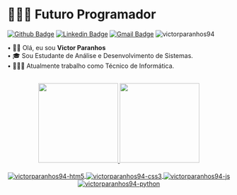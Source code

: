 # 👨🏻‍💻 Futuro Programador

[![Github Badge](https://img.shields.io/badge/-Github-000?style=flat-square&logo=Github&logoColor=white&link=https://github.com/victorparanhos94)](https://github.com/victorparanhos94)
[![Linkedin Badge](https://img.shields.io/badge/-LinkedIn-blue?style=flat-square&logo=Linkedin&logoColor=white&link=https://www.linkedin.com/in/victorparanhos94/)](https://www.linkedin.com/in/victorparanhos94/)
[![Gmail Badge](https://img.shields.io/badge/-Gmail-c14438?style=flat-square&logo=Gmail&logoColor=white&link=mailto:victorparanhos1234@gmail.com)](mailto:victorparanhos1234@gmail.com)
<img alt="victorparanhos94" src="https://komarev.com/ghpvc/?username=victorparanhos94&style=flat-square">

• 👋🏻 Olá, eu sou <strong>Victor Paranhos</strong>  </br>
• 🎓 Sou Estudante de Análise e Desenvolvimento de Sistemas. </br>
• 👨🏻‍💼 Atualmente trabalho como Técnico de Informática. <br><br>


<div align="center">
  <a href="https://github.com/victorparanhos94">
  <img height="180em" src="https://github-readme-stats.vercel.app/api?username=victorparanhos94&show_icons=true&theme=dracula&include_all_commits=true&count_private=true&cache_seconds=1800"/>
  <img height="180em" src="https://github-readme-stats.vercel.app/api/top-langs/?username=victorparanhos94&layout=compact&langs_count=7&theme=dracula&cache_seconds=1800"/>

<div style="display: inline_block"><br>
  <img align="center" alt="victorparanhos94-htm5"  src="https://img.shields.io/badge/HTML5-E34F26?style=for-the-badge&logo=html5&logoColor=white">
  <img align="center" alt="victorparanhos94-css3"  src="https://img.shields.io/badge/CSS3-1572B6?style=for-the-badge&logo=css3&logoColor=white">
  <img align="center" alt="victorparanhos94-js"  src="https://img.shields.io/badge/JavaScript-F7DF1E?style=for-the-badge&logo=javascript&logoColor=black">
  <img align="center" alt="victorparanhos94-python"  src="https://img.shields.io/badge/Python-14354C?style=for-the-badge&logo=python&logoColor=white">
 </div>
